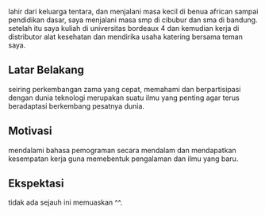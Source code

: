 [//]: # (Ceritakan sedikit tentang latar belakangmu seperti pendidikan terakhir atau pekerjaan sebelumnya)
lahir dari keluarga tentara, dan menjalani masa kecil di benua african sampai pendidikan dasar, saya menjalani masa smp di cibubur dan sma di bandung.
setelah itu saya kuliah di universitas bordeaux 4 dan kemudian kerja di distributor alat kesehatan dan mendirika usaha katering bersama teman saya.
## Latar Belakang

[//]: # (Motivasi apa yang mendorongmu untuk ikut program coding bootcamp di Hacktiv8?)
seiring perkembangan zama yang cepat,
memahami dan berpartisipasi dengan dunia teknologi merupakan suatu ilmu yang penting agar terus beradaptasi berkembang pesatnya dunia.
## Motivasi

[//]: # (Beri tahu kami, apa yang ingin kamu dapatkan di Hacktiv8 dan apa yang ingin kamu capai setelah lulus dari sini?)
mendalami bahasa pemograman secara mendalam dan mendapatkan kesempatan kerja guna memebentuk pengalaman dan ilmu yang baru.
## Ekspektasi

[//]: # (Apakah ada hal lain yang ingin disampaikan? Bila ada, kamu bebas untuk menuliskannya)
tidak ada sejauh ini memuaskan ^^.
